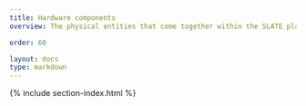 ```yaml
---
title: Hardware components
overview: The physical entities that come together within the SLATE platform

order: 60

layout: docs
type: markdown
---
```


{% include section-index.html %}
